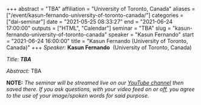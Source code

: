 +++
abstract = "TBA"
affiliation = "University of Toronto, Canada"
aliases = ["/event/kasun-fernando-university-of-toronto-canada/"]
categories = ["dai-seminar"]
date = "2021-05-25 08:33:27"
end = "2021-06-24 17:00:00"
outputs = ["HTML", "Calendar"]
seminar = "TBA"
slug = "kasun-fernando-university-of-toronto-canada"
speaker = "Kasun Fernando"
start = "2021-06-24 16:00:00"
title = "Kasun Fernando (University of Toronto, Canada)"
+++
*Speaker:* **Kasun Fernando**  (University of Toronto, Canada)

*Title:* ***TBA***

*Abstract:* TBA

**NOTE:** *The seminar will be streamed live on our [YouTube
channel](https://www.youtube.com/channel/UCyNNg155G3iLS7l-qZjboyg) then
saved there. If you ask questions, with your video feed on or off, you
agree to the use of your image/spoken words for said purpose.*
